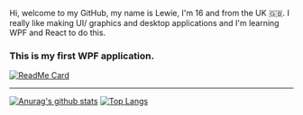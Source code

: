 Hi, welcome to my GitHub, my name is Lewie, I'm 16 and from the UK 🇬🇧.
I really like making UI/ graphics and desktop applications and I'm learning WPF and React to do this.
### This is my first WPF application.
[![ReadMe Card](https://github-readme-stats.vercel.app/api/pin/?username=boogalewie&repo=riddict)](https://github.com/anuraghazra/github-readme-stats)

---
[![Anurag's github stats](https://github-readme-stats.vercel.app/api?username=boogalewie)](https://github.com/anuraghazra/github-readme-stats)
[![Top Langs](https://github-readme-stats.vercel.app/api/top-langs/?username=boogalewie&layout=compact)](https://github.com/anuraghazra/github-readme-stats)
